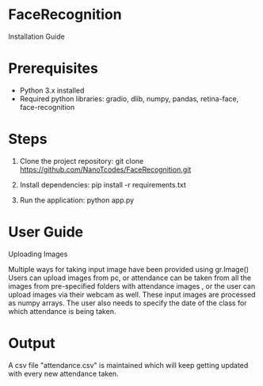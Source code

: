 # FaceRecognition
Installation Guide

# Prerequisites
- Python 3.x installed
- Required python libraries: gradio, dlib, numpy, pandas, retina-face, face-recognition

# Steps
1. Clone the project repository:
   git clone https://github.com/NanoTcodes/FaceRecognition.git
  
2. Install dependencies:
   pip install -r requirements.txt

3. Run the application:
   python app.py

# User Guide

Uploading Images

Multiple ways for taking input image have been provided using gr.Image()
Users can upload images from pc, or attendance can be taken from all the images from pre-specified folders with attendance images , or the user can upload images via their webcam as well.
These input images are processed as numpy arrays.
The user also needs to specify the date of the class for which attendance is being taken.
# Output
A csv file "attendance.csv" is maintained which will keep getting updated with every new attendance taken.
